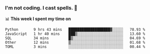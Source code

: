 ### I'm not coding. I cast spells. 🎩

📊 **This week I spent my time on**
<!--START_SECTION:waka-->
```text
Python       9 hrs 43 mins   ███████████████████▓░░░░░   78.93 % 
JavaScript   1 hr 40 mins    ███▒░░░░░░░░░░░░░░░░░░░░░   13.60 % 
SQL          34 mins         █▒░░░░░░░░░░░░░░░░░░░░░░░   04.69 % 
Other        12 mins         ▒░░░░░░░░░░░░░░░░░░░░░░░░   01.68 % 
TOML         3 mins          ░░░░░░░░░░░░░░░░░░░░░░░░░   00.44 % 
```
<!--END_SECTION:waka-->

